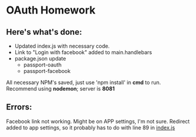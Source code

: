 # OAuth Homework
## Here's what's done:

* Updated index.js with necessary code. 
* Link to "Login with facebook" added to main.handlebars
* package.json update
  * passport-oauth
  * passport-facebook

All necessary NPM's saved, just use 'npm install' in **cmd** to run. Recommend using **nodemon**; server is **8081**

## Errors:
Facebook link not working. Might be on APP settings, I'm not sure. Redirect added to app settings, so it probably has to do with line 89 in [index.js](https://github.com/mechurat/wk10-enhanced-trick-or-treat/blob/master/index.js)

